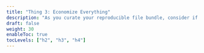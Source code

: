 ```yaml
---
title: "Thing 3: Economize Everything"
description: "As you curate your reproducible file bundle, consider if there are any extraneous parts you can cut out to make the overall bundle simpler to streamline computational reproduction. Fewer parts mean fewer things that can break, and less work caring for them over time."
draft: false
weight: 30
enableToc: true
tocLevels: ["h2", "h3", "h4"]
---
```

